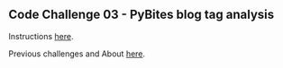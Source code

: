 ## Code Challenge 03 - PyBites blog tag analysis

Instructions [here](http://pybit.es/codechallenge03.html).

Previous challenges and About [here](http://pybit.es/pages/challenges.html).
